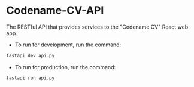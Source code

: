 # Codename-CV-API
The RESTful API that provides services to the "Codename CV" React web app.

 - To run for development, run the command:
 ```bash
 fastapi dev api.py
 ```

- To run for production, run the command:
```bash
fastapi run api.py
```